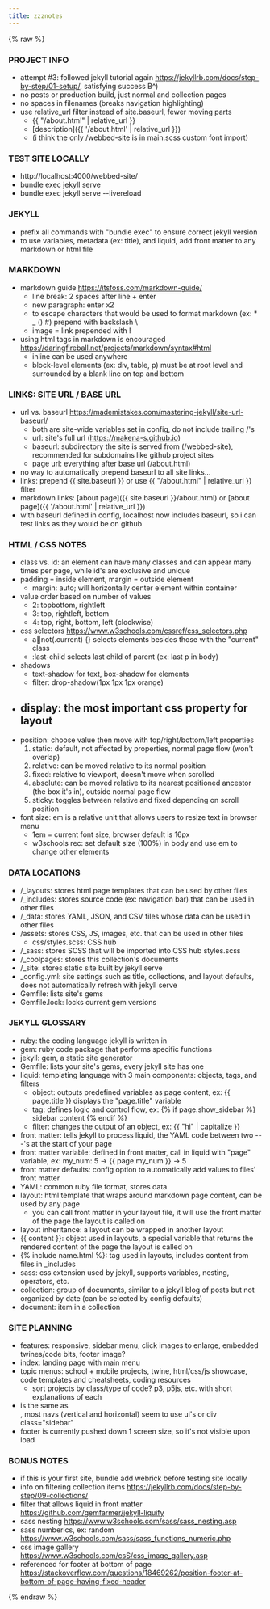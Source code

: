```yaml
---
title: zzznotes
---
```


{% raw %} <!-- prevents code from being read -->

### PROJECT INFO
- attempt #3: followed jekyll tutorial again https://jekyllrb.com/docs/step-by-step/01-setup/, satisfying success B^)
- no posts or production build, just normal and collection pages
- no spaces in filenames (breaks navigation highlighting)
- use relative_url filter instead of site.baseurl, fewer moving parts
  - {{ "/about.html" | relative_url }}
  - [description]({{ '/about.html' | relative_url }})
  - (i think the only /webbed-site is in main.scss custom font import)

### TEST SITE LOCALLY
- http://localhost:4000/webbed-site/
- bundle exec jekyll serve
- bundle exec jekyll serve --livereload

### JEKYLL
- prefix all commands with "bundle exec" to ensure correct jekyll version
- to use variables, metadata (ex: title), and liquid, add front matter to any markdown or html file

### MARKDOWN
- markdown guide https://itsfoss.com/markdown-guide/
  - line break: 2 spaces after line + enter
  - new paragraph: enter x2
  - to escape characters that would be used to format markdown (ex: * _ () #) prepend with backslash \
  - image = link prepended with !
- using html tags in markdown is encouraged https://daringfireball.net/projects/markdown/syntax#html
  - inline can be used anywhere
  - block-level elements (ex: div, table, p) must be at root level and surrounded by a blank line on top and bottom

### LINKS: SITE URL / BASE URL
- url vs. baseurl https://mademistakes.com/mastering-jekyll/site-url-baseurl/
  - both are site-wide variables set in config, do not include trailing /'s
  - url: site's full url (https://makena-s.github.io)
  - baseurl: subdirectory the site is served from (/webbed-site), recommended for subdomains like github project sites
  - page url: everything after base url (/about.html)
- no way to automatically prepend baseurl to all site links...
- links: prepend {{ site.baseurl }} or use {{ "/about.html" | relative_url }} filter
- markdown links: [about page]({{ site.baseurl }}/about.html) or [about page]({{ '/about.html' | relative_url }})
- with baseurl defined in config, localhost now includes baseurl, so i can test links as they would be on github

### HTML / CSS NOTES
- class vs. id: an element can have many classes and can appear many times per page, while id's are exclusive and unique
- padding = inside element, margin = outside element
  - margin: auto; will horizontally center element within container
- value order based on number of values
  - 2: topbottom, rightleft
  - 3: top, rightleft, bottom
  - 4: top, right, bottom, left (clockwise)
- css selectors https://www.w3schools.com/cssref/css_selectors.php
  - a:link:not(.current) {} selects elements besides those with the "current" class
  - :last-child selects last child of parent (ex: last p in body)
- shadows
  - text-shadow for text, box-shadow for elements
  - filter: drop-shadow(1px 1px 1px orange)
- display: the most important css property for layout
  -
- position: choose value then move with top/right/bottom/left properties
  1. static: default, not affected by properties, normal page flow (won't overlap)
  2. relative: can be moved relative to its normal position
  3. fixed: relative to viewport, doesn't move when scrolled
  4. absolute: can be moved relative to its nearest positioned ancestor (the box it's in), outside normal page flow
  5. sticky: toggles between relative and fixed depending on scroll position
- font size: em is a relative unit that allows users to resize text in browser menu
  - 1em = current font size, browser default is 16px
  - w3schools rec: set default size (100%) in body and use em to change other elements

### DATA LOCATIONS
- /_layouts: stores html page templates that can be used by other files
- /_includes: stores source code (ex: navigation bar) that can be used in other files
- /_data: stores YAML, JSON, and CSV files whose data can be used in other files
- /assets: stores CSS, JS, images, etc. that can be used in other files
  - css/styles.scss: CSS hub
- /_sass: stores SCSS that will be imported into CSS hub styles.scss
- /_coolpages: stores this collection's documents
- /_site: stores static site built by jekyll serve
- _config.yml: site settings such as title, collections, and layout defaults, does not automatically refresh with jekyll serve
- Gemfile: lists site's gems
- Gemfile.lock: locks current gem versions

### JEKYLL GLOSSARY
- ruby: the coding language jekyll is written in
- gem: ruby code package that performs specific functions
- jekyll: gem, a static site generator
- Gemfile: lists your site's gems, every jekyll site has one
- liquid: templating language with 3 main components: objects, tags, and filters
  - object: outputs predefined variables as page content, ex: {{ page.title }} displays the "page.title" variable
  - tag: defines logic and control flow, ex: {% if page.show_sidebar %} sidebar content {% endif %}
  - filter: changes the output of an object, ex: {{ "hi" | capitalize }}
- front matter: tells jekyll to process liquid, the YAML code between two ---'s at the start of your page
- front matter variable: defined in front matter, call in liquid with "page" variable, ex: my_num: 5 -> {{ page.my_num }} -> 5
- front matter defaults: config option to automatically add values to files' front matter  
- YAML: common ruby file format, stores data
- layout: html template that wraps around markdown page content, can be used by any page
  - you can call front matter in your layout file, it will use the front matter of the page the layout is called on
- layout inheritance: a layout can be wrapped in another layout
- {{ content }}: object used in layouts, a special variable that returns the rendered content of the page the layout is called on
- {% include name.html %}: tag used in layouts, includes content from files in _includes
- sass: css extension used by jekyll, supports variables, nesting, operators, etc.
- collection: group of documents, similar to a jekyll blog of posts but not organized by date (can be selected by config defaults)
- document: item in a collection

### SITE PLANNING
- features: responsive, sidebar menu, click images to enlarge, embedded twines/code bits, footer image?
- index: landing page with main menu
- topic menus: school + mobile projects, twine, html/css/js showcase, code templates and cheatsheets, coding resources
  - sort projects by class/type of code? p3, p5js, etc. with short explanations of each
- <nav> is the same as <div>, most navs (vertical and horizontal) seem to use ul's or div class="sidebar"
- footer is currently pushed down 1 screen size, so it's not visible upon load

### BONUS NOTES
- if this is your first site, bundle add webrick before testing site locally
- info on filtering collection items https://jekyllrb.com/docs/step-by-step/09-collections/
- filter that allows liquid in front matter https://github.com/gemfarmer/jekyll-liquify
- sass nesting https://www.w3schools.com/sass/sass_nesting.asp
- sass numberics, ex: random https://www.w3schools.com/sass/sass_functions_numeric.php
- css image gallery https://www.w3schools.com/csS/css_image_gallery.asp
- referenced for footer at bottom of page https://stackoverflow.com/questions/18469262/position-footer-at-bottom-of-page-having-fixed-header

{% endraw %}
